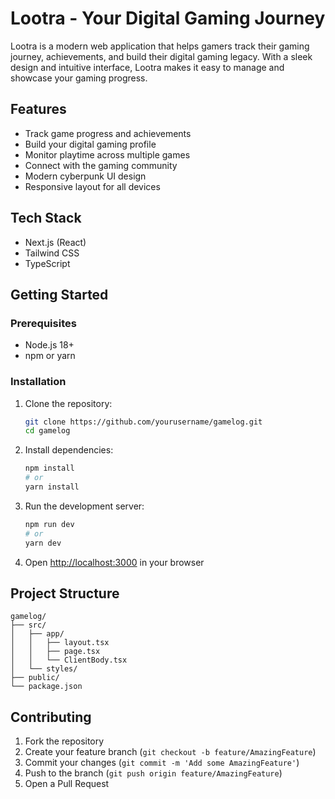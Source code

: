 # Lootra - Your Digital Gaming Journey

Lootra is a modern web application that helps gamers track their gaming journey, achievements, and build their digital gaming legacy. With a sleek design and intuitive interface, Lootra makes it easy to manage and showcase your gaming progress.

## Features

- Track game progress and achievements
- Build your digital gaming profile
- Monitor playtime across multiple games
- Connect with the gaming community
- Modern cyberpunk UI design
- Responsive layout for all devices

## Tech Stack

- Next.js (React)
- Tailwind CSS
- TypeScript

## Getting Started

### Prerequisites

- Node.js 18+
- npm or yarn

### Installation

1. Clone the repository:
   ```bash
   git clone https://github.com/yourusername/gamelog.git
   cd gamelog
   ```

2. Install dependencies:
   ```bash
   npm install
   # or
   yarn install
   ```

3. Run the development server:
   ```bash
   npm run dev
   # or
   yarn dev
   ```

4. Open [http://localhost:3000](http://localhost:3000) in your browser

## Project Structure

```
gamelog/
├── src/
│   ├── app/
│   │   ├── layout.tsx
│   │   ├── page.tsx
│   │   └── ClientBody.tsx
│   └── styles/
├── public/
└── package.json
```

## Contributing

1. Fork the repository
2. Create your feature branch (`git checkout -b feature/AmazingFeature`)
3. Commit your changes (`git commit -m 'Add some AmazingFeature'`)
4. Push to the branch (`git push origin feature/AmazingFeature`)
5. Open a Pull Request

